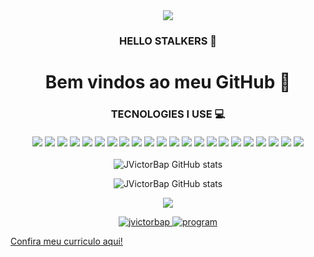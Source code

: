 <div align="center">
<img src="https://i.imgur.com/mdp7Zn7.png" align="center">


<div align="center">
<h3> HELLO STALKERS 👋
<br>
<h1>Bem vindos ao meu GitHub 💋
<br>
</div>
  
<div align="center">
<h3> TECNOLOGIES I USE 💻
<br>
<br>
<img src="https://img.shields.io/badge/HTML5-E34F26?style=for-the-badge&logo=html5&logoColor=white"/>
<img src="https://img.shields.io/badge/CSS3-1572B6?style=for-the-badge&logo=css3&logoColor=white"/>
<img src="https://img.shields.io/badge/React-20232A?style=for-the-badge&logo=react&logoColor=61DAFB"/>
<img src="https://img.shields.io/badge/Express.js-404D59?style=for-the-badge"/>
<img src="https://img.shields.io/badge/Markdown-000000?style=for-the-badge&logo=markdown&logoColor=white"/>
<img src="https://img.shields.io/badge/Tailwind_CSS-38B2AC?style=for-the-badge&logo=tailwind-css&logoColor=white"/>
<img src="https://img.shields.io/badge/Bootstrap-563D7C?style=for-the-badge&logo=bootstrap&logoColor=white"/>
<img src="https://img.shields.io/badge/styled--components-DB7093?style=for-the-badge&logo=styled-components&logoColor=white"/>
<img src="https://img.shields.io/badge/Redux-593D88?style=for-the-badge&logo=redux&logoColor=white"/>
<img src="https://img.shields.io/badge/React_Router-CA4245?style=for-the-badge&logo=react-router&logoColor=white"/>
<img src="https://img.shields.io/badge/MySQL-00000F?style=for-the-badge&logo=mysql&logoColor=white"/>
<img src="https://img.shields.io/badge/PostgreSQL-316192?style=for-the-badge&logo=postgresql&logoColor=white"/>  <img src="https://img.shields.io/badge/MongoDB-4EA94B?style=for-the-badge&logo=mongodb&logoColor=white"/>
<img src="https://img.shields.io/badge/Heroku-430098?style=for-the-badge&logo=heroku&logoColor=white"/>
<img src="https://img.shields.io/badge/JavaScript-323330?style=for-the-badge&logo=javascript&logoColor=F7DF1E"/>
<img src="https://img.shields.io/badge/Node.js-43853D?style=for-the-badge&logo=node.js&logoColor=white"/>
<img src="https://img.shields.io/badge/TypeScript-007ACC?style=for-the-badge&logo=typescript&logoColor=white"/>
<img src="https://img.shields.io/badge/Arch_Linux-1793D1?style=for-the-badge&logo=arch-linux&logoColor=white"/>
<img src="https://img.shields.io/badge/Slack-4A154B?style=for-the-badge&logo=slack&logoColor=white"/>
<img src="https://img.shields.io/badge/Discord-7289DA?style=for-the-badge&logo=discord&logoColor=white"/>
<img src="https://img.shields.io/badge/Zoom-2D8CFF?style=for-the-badge&logo=zoom&logoColor=white"/>
<img src="https://img.shields.io/badge/GitHub-100000?style=for-the-badge&logo=github&logoColor=white"/>
</div>

![JVictorBap GitHub stats](https://github-readme-stats.vercel.app/api?username=jvictorbap&show_icons=true&theme=vision-friendly-dark&count_private=true&locale=en)

![JVictorBap GitHub stats](https://github-readme-stats.vercel.app/api/top-langs/?username=jvictorbap&theme=vision-friendly-dark)

[<img src="https://img.shields.io/badge/linkedin-%230077B5.svg?&style=for-the-badge&logo=linkedin&logoColor=white" />](https://www.linkedin.com/in/jvictorbap/)

<p align="center"> <a href="https://github.com/ryo-ma/github-profile-trophy"><img src="https://github-profile-trophy.vercel.app/?username=jvictorbap&theme=juicyfresh" alt="jvictorbap" />
  
<img src="https://udi-s.sfo3.cdn.digitaloceanspaces.com/wp-content/uploads/2020/07/gif-gato-1519137077.gif" alt="program" style="max-width:100%;"> 
</div>
  
<a href="https://drive.google.com/file/d/1gsjc6BExYibkHzlJBLekWWUeAf5qUJ5a/view?usp=share_link">Confira meu curriculo aqui!<a/>
